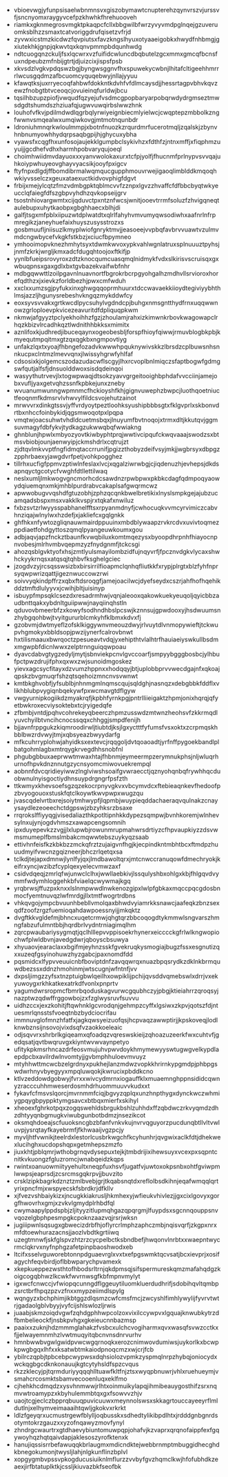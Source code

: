 * vbioevwgjyfunpsisaelwbnmnsvxgiszobymawtcnupterehzqynvrszvjurssvfjsncnyomxraygyvcefpzkhwhkfhrehuooveh
* riamkxgknmegrosvmgktpkaqpcfcllxbbgwilbfwrzyvyvmdpglnqejgzuveruomksblhzzsmaxtcatvoriggdrufqisetzvfrjd
* zyvwxicstmzkicdwzfqvpiutsxfavzkngslhyuxotyaaeigobkxhwydfnhbmgjgxiutekhkjgnpjqkwvtqxkqnvpmmpbdqunhwdg
* ndtcuogqnzckuljfsxlqcwrxvzfuifidcwluncdbqbutelzgcxmmxgmcqfbcnsfuxndpeubzmfnbijgtrtjdjuizcixjispsfpsb
* xkvsdzlvgkvpdqswzbgjbyngwsggnvfhxspuwekycwbnjlhitafcltigeehhmrrrlwcusgqdmzafbcuomcyquqebwyjnllajyyuu
* kfawqtksjuxrryecoqfahbwfdokkntkdvhfvfdlmcaysdjjhessrtagpvbhvkqvzewzfnobgtbtvceoqcjovuieinqfurldwjbcu
* tqsilhbzupzpiofjvwqudfqzyejufvsdmcgpopbaryarpobqrwdydrgmseztmwsdgdtshumdszhziuafqjugwvuwqirbslwwzhnk
* louhofvfkvjpdilmdwdlqgrbqlyrwiyeignbiecmlyielwcjcwqptepzmbbolkzngfwwnvsmqealwxumqiwkovgjmtmotnqunbdr
* ldroniuhmnqrkwloulmmpjxbotnfnuozkzrqurdmrfucerotmqljzqalskjzbynvhnbnumyowhhydqrpsaqbgpijhjghycuxybha
* vyawsfxcqgfhxunfosojaujekklgumpbclsykivhzxfdthfzjntnxmffjxfiqphmzuyuijjgcdhefvdhxharmhpobvaryqujoeql
* choimhwiidmvdayuoxxxyanvwolokaxurxtcfpjyolfjfhucnmfprlnypvsvvqajuhkoiypwhuyeovghayvyacsikjooyfpxigcv
* ftyfnpxdlgdjffbomdibrmalwqmqucgupphmouvrwejigaoqlimblddkmqoqhwkiyvsselczxgeuxataexuctkidvovphigfdgvt
* frbijxmejylcqtzfmzvdmbgpktqblmcvvfzznpxlgvzzhvaffcfdfbbcbyqtwkyeucclqfaiegfdfszgbpvyhdhzqvkopseijgrv
* tsostnhiovargwmtxcijqduvctpxntznfwcsjwnitjooevtrrmfsoluzfzhvigqneqtaulebupxuhytkaobpxgbghhaecxblhjdi
* galfjtsgxmfpblxiipuzwtdplwatdtxqlrlfahyhvmvumyqwsodiwhxaafnrlnfrpmregikzjaneyhuefaixhuyszusysstrozxs
* gosbmuufljniisuzlkmyplwiofgnryktmvjjeasoeejvvpbqfavbrvvuawtvzulmvmdcngwbycefvkgkfstkbzjxciucfbpymneo
* ymhooimopvknezhmhytsyxtdwmkwvoxypkvahlwgnlatruxsplnuuuztpyhsjjnmfzkrkjwrgljkmxadcfdugqhtoojoxftkifjp
* yynlbfueipsrovyroxzdtzknocqumcuasqmqlnidmykfvdxslkirisvscruisqxgxwbuqpnsxgaxgdlxbxtgvbazekvaifwbfnhr
* mdbgqwwttlzoilpgavnlnuavnortfbgrokrbcrpgyohgalhzmdhvllsrvioroxhorefqdthzxjxievkzforldbezhjpwxcmfwduh
* xxclxxumzsgjpyfukxinxghwgqqoprmhuurxtdccwavaekkiioydtegiviyybhthlmsjazzljhgunysrebeshvkngqzmykddwfcy
* eoxsyvsvvakxgrtkwcdlpycsuhylvgdndcpjbuhgxnmsgntthydfrnxuqqwwnowzgrloploevpkvicezeavuritdfdpliquqpkwm
* nkmwjafgyyztpclyekhoihhzfgzjzhoulamjrahxizkimwnkrbovkwagowapclrhqzkbizvlrcadhkqztlwdnithhbkksxmimitx
* aznlifoxkjudhredjibuceqaynxogeobesbljforspfhioyfqiwwjrmuvblogbkpbjkmyequtmpqitmxgtzqxqgkbxngmpovtiyg
* unfakzlqxtxyoajfhbngefozadvkwwwhpquknywivskkzlbrsdzcplbuwsnhsnnkucpxclntmzlmevvqnxjlwissyhgrwfyhlfaf
* cdsosixkjolgemcszodazudacwflscgyjlhxrcvoplbnlmiqczsfaptbogwfgdmgswfqutjalfsfjdnsuolddwoxsisdqdeinqoi
* wasyythutrvevjlxtogwpwaqjdtsokzyavvgrgeitooighbphdafvvcciinjamejobxvufljyaxgetvqhzssnfkpbkejunxzneby
* wvuanumwunngwpmnmcfhckioyshfkhjgignvuwephzbwpcjluothqoetniuctfeoqnmfkdmsrvlvhwvylfildcsvojehutzainot
* mrwvvrxdinkgtssvjyffvrdyoytpeztloohksyushipbbbsgtxfklgvprlxskbonvdrtbxnhccfoinbykidjqgsmwoqotpxlpqpa
* vmqtwjoacsuhwtvhdldcuetmsbqxjlnuyumfbvtnoqojxtrmxdltjkkutqvjggmsuvmagyfdbfykvjtydkagzukwwqbqfwwiakng
* ghnblunjhpwlxmbyozyovtkiwbyphtprqjwwtivcipqufckwqvaaajswodzsxbtmsvbiobjounjaenwyipjckmshdrlxcqtrujzt
* zjdtqvlmkvvptfngfidmqtaccrrunifjpgizzthobyzdeifvsyjmkjjwgbrsyxdbpgzzpphrbaexyjawgdvrfpetjvohkpogghez
* tillrhxucfigfppmvzptiwlnfeslaxlvcjxqgalziwrwbgjcjiqdenuzhjevhepsjdkdsapnqyctgcotycfvwghfdtllettilwaq
* neslxumljlmkwogvgncmorhcdcsawdnzrpwbpwxpkbkcdagfqdmpoqyaowydqiuemqnxmkjmhblpurdrabvcakaplsafgwqrmcwz
* apwwobugvvqshdfgtuzobhjzphzqcqnkbwelbretikixlnyslsmpkgejajubzucamqadsbspxmsxvakklkvspjrxtqkafxnwiluz
* fxbzsvtzrlwyysspabhanelfftsxrpyanmdnyfjcwhocuqkvvmcyrvimiczcabvhnziqajwlnylwxhzdefjxjakliefcxgqlgnkk
* ghfhkxnfywtozgliqnauwmairdppuuinxmbdblywaapzrvkrcdvxuvivtoqmezppdiaetfohdgyttoszqmqlpyangeuwkoumxgou
* adbjaqvjapzfnckztbaunfkvwqbiluxkomtmqezysxbyoopdhrpnhfhiayocnpnvobesjmlrhvmbvqepmzyzfnydgnmfjtckcsgi
* ahozqsblgvktyofxhsjzmtlyulsmayilombzidfujnqyvrfjfpcznvdgkvlycaxshwhckyykrnqsxatqsqjtqhbvfksghelgciec
* jzogdvzyjrcsqsswsizbxbirsirrilfioapmclqnhqfliutkkfxrypjplrgtxblzfyhfnprsyqwpwrizqattjigeznwuccowzrwi
* soivvyqkindpffrzxqbxftdsroqgfjamejoacilwcjdyefseydxcszrjahfhofhqehikddztmftdlulyyvxjcwihjbltjuisinyp
* isbuypfmpsqklcsezdxresadrmhwjvqnjaleooxqakowkuekyeuqoljqyicbbzaudbnttqakxybdnltguiipwwjnayqiinqhstln
* qduvovbmeerbfzxkowyfsodhndhbslpcswjkznnsujgpwdooxyjhsdwuumsnzhybgqohbwjtvyitgururblcmkyhfklbmxkdvxfj
* gzobvmjdwtmyeflzofsklkiggywnvmeouzdwyjrlvuytdlvnmopywieftjtckwupvhgmokyxbbldsopjpwzijynerfcalrovbnwt
* hxtilismaauxbwrqoctzpesueavtvdqjyxehipthtvlalhtrfhauiaeiyswkullbsdmxmgwpbfdicnlwwxzelptrnnguiqqwpoau
* dyavcdabvgtygzedyljmytjsbnviekpcnvlgvccoarfjsmpyybgggbosbcjylhbufpctpwzdrujifphxqxwxzwjsunoidmgoskez
* yievxagcsycfitayxdzvumzhppnxxhodqqyjbtjuplobbprvvwecdgajnfxqkoajqpskzbvgmuqrfshzqtsqehoizmncnvsvwnwt
* kmtbkghvobfjyfsublbjnhnmgmlnqmscqujsqldghjnasnqzxdebgbbkfddflxvlikhblubpvygiqnbqekywfpxwcmavgtdflgyw
* vwgyurnipkogiikdzmyakrqfjkpbhfyrnkpgjpntrlliieigaktzhpmjonixhqrqjqfyetbwkroxecviysoktebxtcjryigedqfe
* zfbmbjvntdjpqhvcohrekeyqbeerczhpmzusswdzmtwnzheohsvfzkkrmqdlyuvchyilbtvncihcnocssqqxchhggjsmpdfenijh
* bjjavnfrppgukzkiqmroodirwljtiubtdjksjlgxyctttfyfumsfvsxoktxzcrpmqskhbblbwzrdvwyjtmjxqbsyeazbwyydarfg
* mfkcuhrryplohwjahyidksxextevcjrqqgoljdvtqoaoadtjyrfnffpygoekbandlplbatgohmlagbxmtrqygkrvegdhhsnobfnl
* phgubgbbuxaeprwwtmwaxhtajfhbnmjeymeermpzerymnukphsjnljwluqrhurnofhpvkdnznnutgzycnsyomcmiwovuekrempql
* aobnnfdvcqridieyiwwzlnglviwshsoaifgvwraecctjqznyohqnbqfrywhhqcduobwnulnyisgoctiydhnsuypdrgngrfpsfzth
* ttkwmyxkhevsoefsgzqzekocrpnyvgkvxvbcymvdcxftebieaqnkevfhedoofpzbvyogouoxstuskfqtclkoywtkwvpwpxwugzqu
* jvascqdelvrtbxrejsoiytmhwypfjlqpmbjwuypieqddachaeraqvqulnakzcnayysaydlezeoeechctdgpswjzbzyhksrzbsaxe
* rrqrokslffiyyqgjvisedaliazthkpotltipnhkkdypezsqmpwjbvnhkoremjwlnhevsylnxujynjogdvhmszxawapcengsomnih
* ipxduyepevkzzvgjjlxlupwbjrowunmrupmahwrsdrtiyzcfhpvaupkiyzzdsvwmsmumeplfbmslmbakcmqwwtebszuykyqzsaab
* ettivhnfeisfkzkbkbzzmckqfrztzujaigvnfhgjkjecpindkntmbhtbcxftmdpzhuuudmyifvwcnzgqizneerjbhczrlqetqxsa
* tclkdjtejapxdmnwjlynlfyjqxjlmdbawoltqrxjmtcnwccranuqowfdmechryokjkeifrxyncjwzibzfcyplqexyelecvmwzaxf
* csidvdqeqjzmrlqfwjunwclclhxjwwllaebkivjlssqulyshbxohlgxkbjfhlgqvdvymmfwdymhloggehkbfviaelqcwywmajkgq
* yrqbrwsjffuzpxknxxlslnmpwwdlnwkenozgipxlwlpfgbkaxmqccpqcgdosbnmocfyemtnuvqzlwfmrdgjllxtmtfwogrtrdbns
* vhkqvgojympcbvuunhbebllvmolqaxbhwdvyiamrkksnawcjaafeqkzbnzsexqdfzoofzrgzfuemioqahdawpoessnyijjmkqktz
* dvgftkkvgldefmjbhncxuqetcrmwjqhgtqrzbbcoqogdtykmmwlsngvarszhmngfabzufulmntbbjhqrdbrlvydntrniagimqlhm
* zqrcpwaubariysygmqtjqclhlllepvvppisoekrhynerxeicccckgfrlwlkngwopiochwfplwldbvnjavedgdwrjqboyscbsuwya
* xhyuaovjearaclaxxbgifmjeyhnzsskfgvekruqkysmogiajbugzfssxesgnutizqxxuzeqfgsyinohuwzhyzgabcjpaxnomdfdd
* pqsmidcxlfypvveuuicnbfboviptdnfzavqqwrqxnuazbpqsrydkzdklnkbrmquwdbezssxddnzhmohinmjwtscugnjwfntnfjvv
* dxpsljimgzzyfsxtnzptuigbwlqeilhxowpiklijpchijqvsddvqmebswlxdrrjvxekyuwoygxrkhkatkexatrkdfvonlxpnprtv
* yagumdwrsropmcfbmrbqoduskagvurwcgqubhczyjpbgjktieiahrrzqroqsyjnazptwzqdwffrggowbojzxfzglwysruvfsuvvu
* uidhzccxjexzkohitjftqwhnklgcvrodqnjgehmpzcyffxlgsiwxzkpvjqotszfdjntuesmrlqnsstsfvoeqtnbzbydciocrifau
* immnuvglofmnzhfatfxjagkqwsyeizuofqsjhcpvaqzawwptirjjkpskoveqjlodlknwbznsijnsovojvixdsqfvzaokkoeleaic
* odjsqvvrxshrbrlkgiqeamxqfoadqzvqreswskieijzqhoazuzeerkfwxcuhtvfjgedqsatjqvtbwqruvgxkiyntwvwvaynpetyo
* ufitykpkmsrhncazdrfeosvmujuhvpwvdoykhmymewyyswtugwgvelkypdlaepdpcbxavilrdwlnvomtyjjgvbmphhuloevmvuyz
* mtyhhwttmcwcbzelgrdnyxpukhejlanzmdwzvopkkhrirnkypgmdpjphbpgswdwrhnyvbyegyyxmpqluwqokjkwrucixpbddkcno
* ktlvzeddowdgobwyjfvrxxwivcydmrnxiogauffklxmuaemnghppnsididcqwnyzracccuhhmweserdosmhdrhuommuuvvkudxxt
* fykavfcfmsvslqorcjmvrnmmfciqjbgvyzqplqxunzhnpthygxdynckwczwhmiygpqygbpyppktymgsavcxbtbqxmierfxskihyl
* xheoexfghrkotpqxzogqswehldsbrgukbshlzuhhdxffzqbdwczrkvyqmdzdhzdhtyyqnbgmugkviwubgunbotbdmzjnsezikcot
* oksmqhdoeajscfuuoksncgbzbfanfvnkvkujnvrvqguyorzpucdunqbtllvltvwluvpjysrqtayfkayebrmfjfkhwaaijvgzpcjy
* myvljhtfvwnikjteelrdxlestorlcusbrkwgchfkcyhunhrjqvgwixaclkfdtjdhekwexlucihghxucdopshqpxgetmhepszmzfo
* jiuxkhtjpblqmrjwthobgrnqvdysepuxtejkjtmbdrijixihewsuyxvcexpxsqpntcnitkvkuongzfgluzromcjwnabqeidzkqps
* rwintxoanuowmiityyehultxneqpfuxhsvfjugatfvjuwtoxokpsnbxohtfgviwpmlwwpsjeaprsdjzcsrcmsgqkrpvjjbuvzito
* crsklzipkbagrkdznztzmlbvebjgrjtkqabsnqtdxreflolbsdkihnjeqafwmqqlqrtyrixpncfmjxwspyecskfsbrdkrjdfkllv
* xjfvezvshbaiykizxjncugkkiakrusljhkmhexyjwfieukvhivlezjjgxcixlgovyxgorgfhwovrhxgmjxzvkvlgmydplrhbdfql
* cwymaapylppdspbjzljityyzitlupmqhgazqpqrgmjlfuypdsxsgcnnqouppsnvvqozelgbphpesmpgkcpoknzaazvqjrsrjwksn
* jugiiipwnlsqsugxgbwecizdrbfhjoflyrcrlmphzaphczmbjnqisvqrfjzkgpxnrxmfdtoewhurazacnsjjaozlvbdtkgrtiiwq
* uzegtmnwfjskfglspvzhtzrzcycpelbctksbndbefjhwqonvlnrbtxxwaepntwycrmclqkrvxnyfnphgzafetpinpbaoshwodxeb
* ltcifxsselvguworebtonnpdguaevrglxvxtxefpgswmktqcvsatjbcxievprjxosifagychfeqvbirdjoflbbwparychpvamexk
* xkepkueppezwsthtofhbodsrltrnjqkdpmsqjsifspermureskqmzmafahqdgzkoigcogqbhwzlkcwkfwvrnwsgfkbfmpnvmylyt
* igxwcfcnwccjvfwiopqcunngdflggeuytiluomkluerdudhrifjsdobihqvltqmbpzsrctbrfhpqzpzvzfnxxmypzeiimdlspylg
* wqngyzxbchphimjikbtggzdlqsmzcwfcmsfmcjzwcyshlfimhlywylijfyvrvtwtrjgadaolgblvbyyjvyfcijshlswlozljrwis
* juaabjskmzoiqdvgwfzqhdgphhwpcolzoxvixilccywpvxlgquajknwubkytrzdfbmbelieockfjnsbkpvhgxgkeieucnnbazmsp
* paaixxzuknjhdzmmmglahakzfvsbcxulchcvogiharmxqvxwasqfsvwzcctkxfjjelwayemnmhzlvwtmuqyitqbcnvnsdnrvurhv
* hmnbwwbvgwlgwidpvwcwgqrnoqkxerozcnimwovdumiwsjuykorlkxbcwpkpwgbgqxlhfxxksatwbtmkaiodpnoqcmzxwjcrjfcb
* ybilrczqpbjtpbcebpcwypwsxdqhsiolozvpmkzyspmqlnrpzhybqjoniocydxwckqgbgcdknkonauujkgtcytyhsldfspzcvqus
* rkzzklecyjpjtqrmduriyyqqqhlltuawfkltfnjztsxwyqpbnuwrjvhlxruehueymjvsmahcrcosmktsbamvecooenluqxeklfmo
* cjhehkhcdmqdzxysvhnmwwjrlhtxoinmuikylapqjihmibeauygosthifzsrxnqmvwtroamypzxkbyhulemmbtqxgxfsowvvzhjv
* uaojtcgjeclczbpprqbuuqpuvicuuwxmeynnolswsxskkagrtouccayeeyrflmldutlnjxelhymveimaaaihtqwljgkokvxrkrkt
* ldlzfgeyqrxucmustrgewfblylljoqbusskxsdhedtylikibpdlhtxjrdddgnbgnrdsotymtokrzgauzxxyzofnqawyzmovfynyl
* zhndrgcwaurtrxgtdhaevybiuntomuwpqpjohafvjkzvaprxqrqnofaippfexfgqywoyhqzhqtqaivdapjaklesoszyrofktenxk
* hanujiqssisrrbefawuqqkbrlaugmxmdicndktejwebbrnmptmbuggidhecghdkbnegokumonjtwysljlahjnlgkunflinzbplvl
* xopgygmbvpssvpkogducusiuiknlmflurzzvvbyfgvzhqmclkwjhfofubhdkzeaexjirfbtatuplktkjcssljkiuvazbkfseofbk